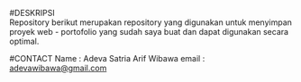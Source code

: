 #DESKRIPSI  
Repository berikut merupakan repository yang digunakan untuk menyimpan proyek web - portofolio yang sudah saya buat dan dapat digunakan secara optimal. 

#CONTACT 
Name    : Adeva Satria Arif Wibawa
email   : adevawibawa@gmail.com
